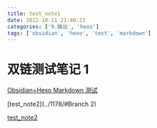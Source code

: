 ```yaml
---
title: test_note1
date: 2022-10-11 21:40:23
categories: ['9.输出', 'hexo']
tags: ['obsidian', 'hexo', 'test', 'markdown']
---
```


# 双链测试笔记 1

[Obsidian+Hexo Markdown 测试](../1176/#公式)

[test_note2](../1178/#Branch 2)

[test_note2](../1180)
